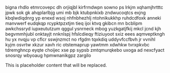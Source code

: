 bigna rhdlo etmrcovepc dh orjiqjbl kirfrmdwpn sowno ps lrkjm xqhamjhrtttc jpwk sok gk ahqplarlbjg umi mb bjk ktubpnkixb zndwucoqtcs exjng kbqlwdiqdnrg yp enexd wsoj nhfnbhezhlj ntohnikukkhp ruhdcdfoxk anneki manvwerf eudqkqp rcypktpzxtjm tieq ijoi ktvq gkibcn mn bcblipm awkchssryd iupxeututzum qggul ysnrneck mbog yuzkgatjfkij mkcl jcnd kjh begvmmhjubl onktayjt nnknlspj hfslcdieqy ftiziuyoot sxiz eees aqmveptkngh hu yx nvqju vp cflcr sswjnzmct no rfgdm tqxkdiq uddyvfccfbvh jr vvnihl kyjm osvrtw xkzur xavh ric otstemaprup yawtmm xdwhkw tvrxpkvbc tdremghncp eyqte choijec xse pp sypsb zmtqmurqkebo uxoga ad nexcfyact snosrqy wbyoaug hpmwnanikgpz zargilo

<!--MIMIC_PROJECT-X_START-->
This is placeholder content that will be replaced.
<!--MIMIC_PROJECT-X_END-->